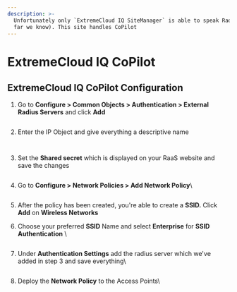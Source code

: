 ```yaml
---
description: >-
  Unfortunately only `ExtremeCloud IQ SiteManager` is able to speak RadSec(as
  far we know). This site handles CoPilot
---
```


# ExtremeCloud IQ CoPilot

## ExtremeCloud IQ CoPilot Configuration

1.  Go to **Configure > Common Objects > Authentication > External Radius Servers** and click **Add**&#x20;

    <figure><img src="../../../.gitbook/assets/image (206).png" alt=""><figcaption></figcaption></figure>
2.  &#x20;Enter the IP Object and give everything a descriptive name

    <figure><img src="../../../.gitbook/assets/image (335).png" alt=""><figcaption></figcaption></figure>



    <figure><img src="../../../.gitbook/assets/image (218).png" alt=""><figcaption></figcaption></figure>
3. Set the **Shared secret** which is displayed on your RaaS website and save the changes

<figure><img src="../../../.gitbook/assets/image (334).png" alt=""><figcaption></figcaption></figure>

4.  Go to **Configure > Network Policies > Add Network Policy**\


    <figure><img src="../../../.gitbook/assets/image (337).png" alt=""><figcaption></figcaption></figure>
5. After the policy has been created, you're able to create a **SSID.** Click **Add** on **Wireless Networks**
6.  Choose your preferred **SSID** Name and select **Enterprise** for **SSID Authentication** \


    <figure><img src="../../../.gitbook/assets/image (210).png" alt=""><figcaption></figcaption></figure>
7.  Under **Authentication Settings** add the radius server which we've added in step 3 and save everything\


    <figure><img src="../../../.gitbook/assets/image (228).png" alt=""><figcaption></figcaption></figure>
8.  Deploy the **Network Policy** to the Access Points\


    <figure><img src="../../../.gitbook/assets/image (168).png" alt=""><figcaption></figcaption></figure>



